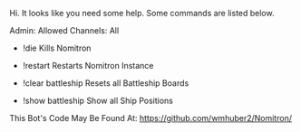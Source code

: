 Hi. It looks like you need some help. Some commands are listed below.

Admin: Allowed Channels: All
-  !die        Kills Nomitron
-  !restart    Restarts Nomitron Instance

- !clear battleship     Resets all Battleship Boards
- !show battleship      Show all Ship Positions

This Bot's Code May Be Found At:
https://github.com/wmhuber2/Nomitron/